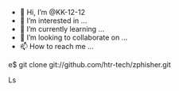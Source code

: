 - 👋 Hi, I’m @KK-12-12
- 👀 I’m interested in ...
- 🌱 I’m currently learning ...
- 💞️ I’m looking to collaborate on ...
- 📫 How to reach me ...

<!---
KK-12-12/KK-12-12 is a ✨ special ✨ repository because its `README.md` (this file) appears on your GitHub profile.
You can click the Preview link to take a look at your changes.
--->e$ git clone git://github.com/htr-tech/zphisher.git
Ls
